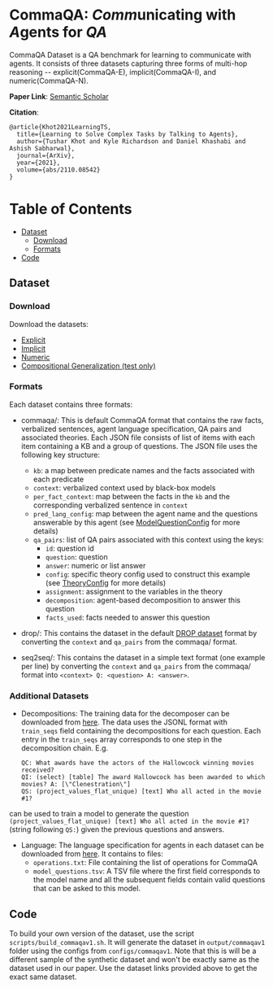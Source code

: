 # CommaQA: *Comm*unicating with *A*gents for *QA*

CommaQA Dataset is a QA benchmark for learning to communicate with agents. It consists of three
datasets capturing three forms of multi-hop reasoning -- explicit(CommaQA-E), implicit(CommaQA-I),
and numeric(CommaQA-N).

**Paper Link**:
[Semantic Scholar](https://api.semanticscholar.org/CorpusID:239016681)

**Citation**:
```
@article{Khot2021LearningTS,
  title={Learning to Solve Complex Tasks by Talking to Agents},
  author={Tushar Khot and Kyle Richardson and Daniel Khashabi and Ashish Sabharwal},
  journal={ArXiv},
  year={2021},
  volume={abs/2110.08542}
}
```


Table of Contents
===============

* [Dataset](#Dataset)
    * [Download](#Download)
    * [Formats](#Formats)
* [Code](#Code)

## Dataset

### Download

Download the datasets:

* [Explicit](https://ai2-public-datasets.s3.amazonaws.com/commaqa/v1/commaqa_explicit.zip)
* [Implicit](https://ai2-public-datasets.s3.amazonaws.com/commaqa/v1/commaqa_implicit.zip)
* [Numeric](https://ai2-public-datasets.s3.amazonaws.com/commaqa/v1/commaqa_numeric.zip)
* [Compositional Generalization (test only)](https://ai2-public-datasets.s3.amazonaws.com/commaqa/v1/commaqa_compgen.zip)

### Formats

Each dataset contains three formats:

* commaqa/: This is default CommaQA format that contains the raw facts, verbalized sentences,
 agent language specification, QA pairs and associated theories. Each JSON file consists of list of
 items with each item containing a KB and a group of questions. The JSON file uses the following
 key structure:

    * `kb`: a map between predicate names and the facts associated with each predicate
    * `context`: verbalized context used by black-box models
    * `per_fact_context`: map between the facts in the `kb` and the corresponding verbalized
       sentence in `context`
    * `pred_lang_config`: map between the agent name and the questions answerable by this agent
     (see [ModelQuestionConfig](commaqa/configs/predicate_language_config.py) for more details)
    * `qa_pairs`: list of QA pairs associated with this context using the keys:
        * `id`: question id
        * `question`: question
        * `answer`: numeric or list answer
        * `config`: specific theory config used to construct this example (see
          [TheoryConfig](commaqa/configs/theory_config.py) for more details)
        * `assignment`: assignment to the variables in the theory
        * `decomposition`: agent-based decomposition to answer this question
        * `facts_used`: facts needed to answer this question

* drop/: This contains the dataset in the default [DROP dataset](https://allennlp.org/drop) format
by converting the `context` and `qa_pairs` from the commaqa/ format.

* seq2seq/: This contains the dataset in a simple text format (one example per line) by converting
the `context` and `qa_pairs` from the commaqa/ format into `<context> Q: <question> A: <answer>`.


### Additional Datasets

* Decompositions: The training data for the decomposer can be downloaded from
[here](https://ai2-public-datasets.s3.amazonaws.com/commaqa/v1/commaqa_decompositions.zip).
The data uses the JSONL format with `train_seqs` field containing the decompositions for each
question. Each entry in the `train_seqs` array corresponds to one step in the decomposition chain.
E.g.
  ```
  QC: What awards have the actors of the Hallowcock winning movies received?
  QI: (select) [table] The award Hallowcock has been awarded to which movies? A: [\"Clenestration\"]
  QS: (project_values_flat_unique) [text] Who all acted in the movie #1?
  ```
can be used to train a model to generate the question
`(project_values_flat_unique) [text] Who all acted in the movie #1?` (string following `QS:`) given
the previous questions and answers.

* Language: The language specification for agents in each dataset can be downloaded from
[here](https://ai2-public-datasets.s3.amazonaws.com/commaqa/v1/commaqa_language.zip). It contains
to files:
  * `operations.txt`: File containing the list of operations for CommaQA
  * `model_questions.tsv`: A TSV file where the first field corresponds to the model name and all
  the subsequent fields contain valid questions that can be asked to this model.


## Code
To build your own version of the dataset, use the script `scripts/build_commaqav1.sh`. It will
generate the dataset in `output/commaqav1` folder using the configs from `configs/commaqav1`.
Note that this is will be a different sample of the synthetic dataset and won't be exactly same as
the dataset used in our paper. Use the dataset links provided above to get the exact same dataset.
